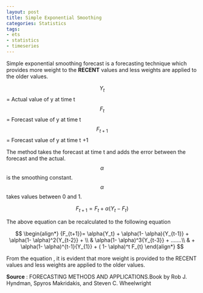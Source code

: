 ```yaml
---
layout: post
title: Simple Exponential Smoothing 
categories: Statistics
tags:
- ets
- statistics
- timeseries
---
```

Simple exponential smoothing forecast is a forecasting technique which provides more weight to the **RECENT** values and less weights are applied to the older values.   

$$ {Y_t} $$ =  Actual value of y  at time t   
$$ {F_t} $$ =  Forecast value of y  at time t    
$$ {F_{t+1}} $$ =  Forecast value of y  at time t +1   

The method takes the forecast at time t and adds the error between the forecast and the actual. $$ \alpha $$ is the smoothing constant.$$ \alpha $$ takes values between 0 and 1.

$$  {F_{t+1}}=  {F_t}  + \alpha({Y_t} - {F_t}) $$     

The above equation can be recalculated to the following equation

$$
\begin{align*}
  {F_{t+1}}=  \alpha{Y_t} + \alpha(1- \alpha){Y_{t-1}} + \alpha(1- \alpha)^2{Y_{t-2}} + \\
  & \alpha(1- \alpha)^3{Y_{t-3}}  +  .......\\
  & + \alpha(1- \alpha)^{t-1}{Y_{1}} + ( 1- \alpha)^t F_{t}
\end{align*}
$$  

From the equation , it is evident that more weight is provided to the RECENT values and less weights are applied to the older values.

**Source** : FORECASTING METHODS AND APPLICATIONS.Book by Rob J. Hyndman, Spyros Makridakis, and Steven C. Wheelwright


